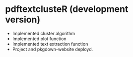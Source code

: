 # pdftextclusteR (development version)

* Implemented cluster algorithm
* Implemented plot function
* Implemented text extraction function
* Project and pkgdown-website deployd.

